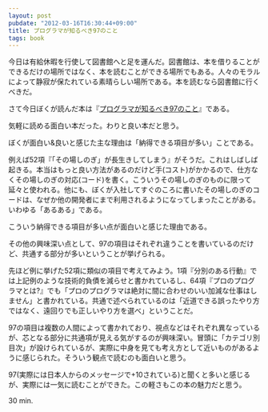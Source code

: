 ```yaml
---
layout: post
pubdate: "2012-03-16T16:30:44+09:00"
title: プログラマが知るべき97のこと
tags: book
---
```

今日は有給休暇を行使して図書館へと足を運んだ。図書館は、本を借りることができるだけの場所ではなく、本を読むことができる場所でもある。人々のモラルによって静寂が保たれている素晴らしい場所である。本を読むなら図書館に行くべきだ。

さて今日ぼくが読んだ本は『[プログラマが知るべき97のこと](http://amazon.jp/o/ASIN/4873114799/bouzuya-22)』である。

気軽に読める面白い本だった。わりと良い本だと思う。

ぼくが面白い&良いと感じた主な理由は「納得できる項目が多い」ことである。

例えば52項『「その場しのぎ」が長生きしてしまう』がそうだ。これはしばしば起きる。本当はもっと良い方法があるのだけど手(コスト)がかかるので、仕方なくその場しのぎの対応(コード)を書く。こういうその場しのぎのものに限って延々と使われる。他にも、ぼくが入社してすぐのころに書いたその場しのぎのコードは、なぜか他の開発者にまで利用されるようになってしまったことがある。いわゆる「あるある」である。

こういう納得できる項目が多い点が面白いと感じた理由である。

その他の興味深い点として、97の項目はそれぞれ違うことを書いているのだけど、共通する部分が多いということが挙げられる。

先ほど例に挙げた52項に類似の項目で考えてみよう。1項『分別のある行動』では上記例のような技術的負債を減らせと書かれているし、64項『プロのプログラマとは?』でも「プロのプログラマは絶対に間に合わせのいい加減な仕事はしません」と書かれている。共通で述べられているのは「近道できる誤ったやり方ではなく、遠回りでも正しいやり方を選べ」ということだ。

97の項目は複数の人間によって書かれており、視点などはそれぞれ異なっているが、芯となる部分に共通項が見える気がするのが興味深い。冒頭に「カテゴリ別目次」が設けられているが、実際に中身を見ても考え方として近いものがあるように感じられた。そういう観点で読むのも面白いと思う。

97(実際には日本人からのメッセージで+10されている)と聞くと多いと感じるが、実際には一気に読むことができた。この軽さもこの本の魅力だと思う。

30 min.
